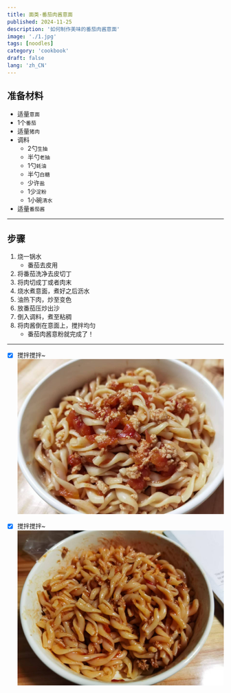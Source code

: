 ```yaml
---
title: 面类-番茄肉酱意面
published: 2024-11-25
description: '如何制作美味的番茄肉酱意面'
image: './1.jpg'
tags: [noodles]
category: 'cookbook'
draft: false
lang: 'zh_CN'
---
```


## 准备材料
- 适量`意面`  
- 1个`番茄`  
- 适量`猪肉`  
- 调料  
    - 2勺`生抽`  
    - 半勺`老抽`  
    - 1勺`蚝油`  
    - 半勺`白糖`  
    - 少许`盐`  
    - 1少`淀粉`  
    - 1小碗`清水` 
- 适量`番茄酱`  

***********

## 步骤  
1. 烧一锅水   
    - 番茄去皮用   
2. 将番茄洗净去皮切丁  
3. 将肉切成丁或者肉末  
4. 烧水煮意面，煮好之后沥水  
5. 油热下肉，炒至变色  
6. 放番茄压炒出沙  
7. 倒入调料，煮至粘稠  
8. 将肉酱倒在意面上，搅拌均匀  
    - 番茄肉酱意粉就完成了！  

***********

- [x] 搅拌搅拌~  
![1](./2.jpg)

- [x] 搅拌搅拌~
![2](./3.jpg)


